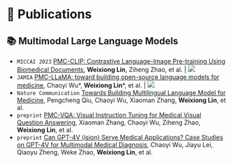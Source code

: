 # 📝 Publications 


## 📚 Multimodal Large Language Models

- ``MICCAI 2023`` [PMC-CLIP: Contrastive Language-Image Pre-training Using Biomedical Documents](https://weixionglin.github.io/PMC-CLIP), **Weixiong Lin**, Ziheng Zhao, et al. \| [![](https://img.shields.io/github/stars/WeixiongLin/PMC-CLIP?style=social&label=Stars)](https://github.com/WeixiongLin/PMC-CLIP)
- ``JAMIA`` [PMC-LLaMA: toward building open-source language models for medicine](https://academic.oup.com/jamia/advance-article-abstract/doi/10.1093/jamia/ocae045/7645318), Chaoyi Wu*, **Weixiong Lin***, et al. \| [![](https://img.shields.io/github/stars/chaoyi-wu/PMC-LLaMA?style=social&label=Stars)](https://github.com/chaoyi-wu/PMC-LLaMA)
- ``Nature Communication`` [Towards Building Multilingual Language Model for Medicine](https://arxiv.org/abs/2402.13963), Pengcheng Qiu, Chaoyi Wu, Xiaoman Zhang, **Weixiong Lin**, et al.
- ``preprint`` [PMC-VQA: Visual Instruction Tuning for Medical Visual Question Answering](https://arxiv.org/abs/2305.10415), Xiaoman Zhang, Chaoyi Wu, Ziheng Zhao, **Weixiong Lin**, et al.
- ``preprint`` [Can GPT-4V (ision) Serve Medical Applications? Case Studies on GPT-4V for Multimodal Medical Diagnosis](https://arxiv.org/abs/2310.09909), Chaoyi Wu, Jiayu Lei, Qiaoyu Zheng, Weke Zhao, **Weixiong Lin**, et al. 



<!-- ## 🍕 Data Flywheel/Governance -->

